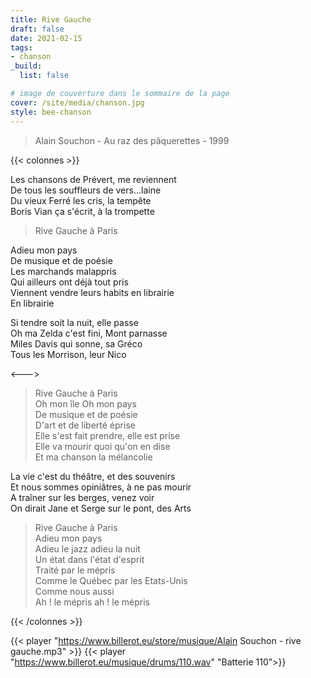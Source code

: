 ```yaml
---
title: Rive Gauche
draft: false 
date: 2021-02-15 
tags: 
- chanson
_build:
  list: false

# image de couverture dans le sommaire de la page
cover: /site/media/chanson.jpg
style: bee-chanson
---
```

> Alain Souchon - Au raz des pâquerettes - 1999
<!--more-->
{{< colonnes >}}

Les chansons de Prévert, me reviennent  
De tous les souffleurs de vers...laine  
Du vieux Ferré les cris, la tempête  
Boris Vian ça s'écrit, à la trompette  

>Rive Gauche à Paris  

Adieu mon pays  
De musique et de poésie  
Les marchands malappris  
Qui ailleurs ont déjà tout pris  
Viennent vendre leurs habits en librairie  
En librairie  

Si tendre soit la nuit, elle passe  
Oh ma Zelda c'est fini, Mont parnasse  
Miles Davis qui sonne, sa Gréco  
Tous les Morrison, leur Nico  

<--->

>Rive Gauche à Paris  
Oh mon île Oh mon pays  
De musique et de poésie  
D'art et de liberté éprise  
Elle s'est fait prendre, elle est prise  
Elle va mourir quoi qu'on en dise  
Et ma chanson la mélancolie  

La vie c'est du théâtre, et des souvenirs  
Et nous sommes opiniâtres, à ne pas mourir  
A traîner sur les berges, venez voir  
On dirait Jane et Serge sur le pont, des Arts  

>Rive Gauche à Paris  
Adieu mon pays  
Adieu le jazz adieu la nuit  
Un état dans l'état d'esprit  
Traité par le mépris  
Comme le Québec par les Etats-Unis  
Comme nous aussi  
Ah ! le mépris ah ! le mépris

{{< /colonnes >}}

{{< player "https://www.billerot.eu/store/musique/Alain Souchon - rive gauche.mp3" >}}
{{< player "https://www.billerot.eu/musique/drums/110.wav" "Batterie 110">}}